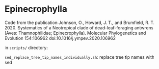 # Epinecrophylla
Code from the publication Johnson, O., Howard, J. T., and Brumfield, R. T. 2020. Systematics of a Neotropical clade of dead-leaf-foraging antwrens (Aves: Thamnophilidae; Epinecrophylla). Molecular Phylogenetics and Evolution 154:106962 
doi:10.1016/j.ympev.2020.106962

in `scripts/` directory:

`sed_replace_tree_tip_names_individually.sh`: replace tree tip names with sed

